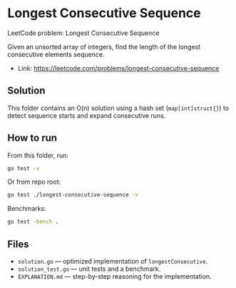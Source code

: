 # Longest Consecutive Sequence

LeetCode problem: Longest Consecutive Sequence

Given an unsorted array of integers, find the length of the longest consecutive elements sequence.

- Link: https://leetcode.com/problems/longest-consecutive-sequence

## Solution
This folder contains an O(n) solution using a hash set (`map[int]struct{}`) to detect sequence starts and expand consecutive runs.

## How to run
From this folder, run:

```bash
go test -v
```

Or from repo root:

```bash
go test ./longest-consecutive-sequence -v
```

Benchmarks:

```bash
go test -bench .
```

## Files
- `solution.go` — optimized implementation of `longestConsecutive`.
- `solution_test.go` — unit tests and a benchmark.
- `EXPLANATION.md` — step-by-step reasoning for the implementation.